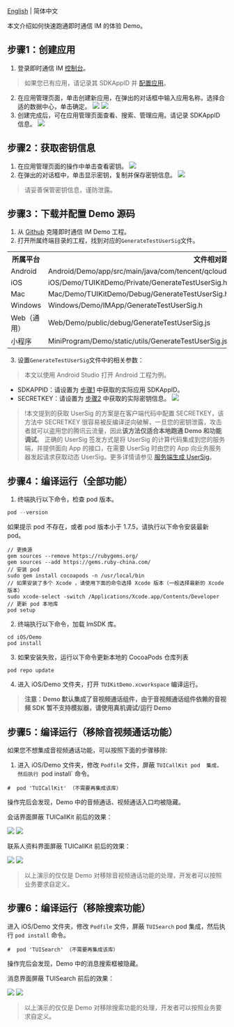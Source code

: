 [English](./README.md) | 简体中文

本文介绍如何快速跑通即时通信 IM 的体验 Demo。

## 步骤1：创建应用
1. 登录即时通信 IM [控制台](https://console.cloud.tencent.com/avc)。
> 如果您已有应用，请记录其 SDKAppID 并 [配置应用](#step2)。
2. 在应用管理页面，单击创建新应用，在弹出的对话框中输入应用名称，选择合适的数据中心，单击确定。
![](https://write-document-release-1258344699.cos.ap-guangzhou.tencentcos.cn/100027937867/6fc4b61ba62d11eeae9a525400c26da5.png?q-sign-algorithm=sha1&q-ak=AKID2R7tLDF_vlveaNTTR3qs7HdRt6tsl0fKDMVHHpXNMxTLgJHsuHp5NYOXM--72JDy&q-sign-time=1705041321;1705044921&q-key-time=1705041321;1705044921&q-header-list=&q-url-param-list=&q-signature=f533fa8be64c49ab562163e56cd4986d0000aff8&x-cos-security-token=9ppkNO9PtSvH4JbxBSmHE82h1D9Fjrua1fcebe235c87f42f214d99e3ddd175ed_G6fbYPfiMADONai5bOUWdr3nJkinW0mqjfc7aTs7AISjyZsb6TZiPj7ZUYZcva29WNd7iyw1w-4N7T1LFRUDyF60aiD-wjM5SKi2Wysl7vCqj-RoeEpjvk7yr0hBEASFcEoyCtYqI_QSH7nVrqXgtbYOJQr5jFbSX96VIxdzSRtw3L_eH58KXNMiplGn1ahlYJ345uR9hOLS0FBRUuXp8XTL2gOSkHwX6qjY-4KlImyS-CfR6HAc6OhHvhtbPJeCdh5g8fZITwQVlMZPRWRUW7N7xAN4jOGNL97wYTjqfjtomp2r2I5yZxLjtC5oDDZN17BIaAwe0TGyLFlnwR1KNQlQ4RuZOsEQJJvYoLOaRVfmvmP4TshXpFMjBJ2ag8a)
![](https://write-document-release-1258344699.cos.ap-guangzhou.tencentcos.cn/100027937867/6fbc3f98a62d11ee9fd6525400bb593a.png?q-sign-algorithm=sha1&q-ak=AKIDPwe6pqU-RnSVbdCZrun0wxBi-uXIyd9_u4ElR2nanFdeQ6r68ULdNkBzdahmUsW-&q-sign-time=1705041321;1705044921&q-key-time=1705041321;1705044921&q-header-list=&q-url-param-list=&q-signature=af7f754a00fdb65fd5848145b39bc9bf9185d690&x-cos-security-token=9ppkNO9PtSvH4JbxBSmHE82h1D9Fjruad2fbd6fb6b49030895823ed0dce3d45e_G6fbYPfiMADONai5bOUWdr3nJkinW0mqjfc7aTs7AISjyZsb6TZiPj7ZUYZcva29WNd7iyw1w-4N7T1LFRUDyF60aiD-wjM5SKi2Wysl7vCqj-RoeEpjvk7yr0hBEASFcEoyCtYqI_QSH7nVrqXgtbYOJQr5jFbSX96VIxdzSRtw3L_eH58KXNMiplGn1ahjSj_kgAUbV5ezrtqPU_3Rw6GGTGBYUTg-aY3nLTaAXF9Ls9XPYl2w8GijqlxCtUIytAjiscy5oyaQKcqXpPvrmJYmDaR5Ks4vIQiq2JEAo4euM2IGbU5VvDL89Fc0qcuE5-n6sOjdZ6rzE4iM3g1lEomjV1Ib5BQ-npye-Dh6Wh-ft30xROKz57hEhSHzq6g)
3. 创建完成后，可在应用管理页面查看、搜索、管理应用。请记录 SDKAppID 信息。
![](https://write-document-release-1258344699.cos.ap-guangzhou.tencentcos.cn/100027937867/6fcb1f76a62d11ee9939525400461a83.png?q-sign-algorithm=sha1&q-ak=AKIDVD2vIt54ixTf0QhZppp8jvneKnCbCC7cYGuqfWGiD3KwrNqI0kDROe5MSL5Tj2zH&q-sign-time=1705041321;1705044921&q-key-time=1705041321;1705044921&q-header-list=&q-url-param-list=&q-signature=5a0050227ee027c9c84d4be4b90fad73c8470ae2&x-cos-security-token=9ppkNO9PtSvH4JbxBSmHE82h1D9Fjrua2a491a422bb339b62bdf7c4f461e2e36_G6fbYPfiMADONai5bOUWdr3nJkinW0mqjfc7aTs7AISjyZsb6TZiPj7ZUYZcva29WNd7iyw1w-4N7T1LFRUDyF60aiD-wjM5SKi2Wysl7vCqj-RoeEpjvk7yr0hBEASFcEoyCtYqI_QSH7nVrqXgtbYOJQr5jFbSX96VIxdzSRtw3L_eH58KXNMiplGn1ahNgNiQlZ0juftKVUFkiygn_W3rvjSLIm4gpnWISRukeVhBQiorz9m7PF5q-9RkTcfS29DQYvW0sg_ekNdGI0MeDpiOyXjKqcT47hGVTNsy7VyO8MjiuR3RkId6XKpqhePl1cWGATcZII9C6JhUTWDAZxcsDtalFMr35ES8-fOuPVF4Lv0pYbVlx1tWa5vBbDb)

## 步骤2：获取密钥信息

1. 在应用管理页面的操作中单击查看密钥。
![](https://write-document-release-1258344699.cos.ap-guangzhou.tencentcos.cn/100027269567/ecb86072b11311ee9fd6525400bb593a.png?q-sign-algorithm=sha1&q-ak=AKIDccwHwiaKs1zZASGFRQ3tNJvDGWsqubRgoI4D_iNrbonzVD4qv7zEEPeuovJM2t2e&q-sign-time=1705041321;1705044921&q-key-time=1705041321;1705044921&q-header-list=&q-url-param-list=&q-signature=d9deb00235c65787247dd560425a99db16dd5c94&x-cos-security-token=GhZpk0pF2CizBUrN0bW5tlarp9KJGD0ab514201872c5cb9444912a8c8c8f9d6bLvvJzap6DWP7R36kGigcgvUMGXYwZ6IqwB8FjO4F96E4SxeYxahI1AltuBfjeMXmfi9HCVNnUJjZvooIQtEUq7IqXLSaryDKcK7O8MXMHyzgvNybEWZow1zB6cJ6dEKsngqDhKc9M41ZjQWsXm-xncp7Rv4gQjLU5uAw9h4L3ko5jEJdtd4G549PvJqIdvhBWgNoQVY3yD7ST-iLPkdnwjZY_Rqd4HlqA5Jh_I9k2kfcjJl60RjR6z8G2oFGUOtwzp4CJqltmWkL8OUDzxHq0ZXVesfBDJUMSonjfcTxdYApBahJz5MZ9el7OE2QpjnqEjYQPqqx-a_Ll898RVIAtqy1T_Y4pWmkxak_eGAqljyFsTA-61p_NfulgjBzMsME)
2. 在弹出的对话框中，单击显示密钥，复制并保存密钥信息。
![](https://write-document-release-1258344699.cos.ap-guangzhou.tencentcos.cn/100027269567/f1d63334b11311eeae9a525400c26da5.png?q-sign-algorithm=sha1&q-ak=AKID9l6AMH0HkGUpETTygUSLq-OdLGol_zYiH5S5YGV_VKPMtI4n5INkaRRiB10WMa5d&q-sign-time=1705041321;1705044921&q-key-time=1705041321;1705044921&q-header-list=&q-url-param-list=&q-signature=4e945e058a1ffcbc287130ecc9ba6a3cce4dde92&x-cos-security-token=9ppkNO9PtSvH4JbxBSmHE82h1D9Fjruab80bda0fa2814297db0adf4ac6bc9c65_G6fbYPfiMADONai5bOUWdr3nJkinW0mqjfc7aTs7AISjyZsb6TZiPj7ZUYZcva29WNd7iyw1w-4N7T1LFRUDyF60aiD-wjM5SKi2Wysl7vCqj-RoeEpjvk7yr0hBEASFcEoyCtYqI_QSH7nVrqXgtbYOJQr5jFbSX96VIxdzSSvkzF659HECTPUQjNANdxvl-Pe7hHa8vk8Gons8iP0PcmSe8YE7VRUSpOKIkfwqZGOOCEyT94A9ilepUP1g93gMh5G9QP9xdjFazstbYu1uc4f4EhWJrZ3XjMZSsXfn9uA2wvmfdJEuSN4B8I0_ifZ3hoad-w2xm34K329ehxdFMawRQ4aKC0EH9Jq3T6FcMWdcog1MedNgGDCkTYqdJlh)

> 请妥善保管密钥信息，谨防泄露。

## 步骤3：下载并配置 Demo 源码

1. 从 [Github](https://github.com/tencentyun/TIMSDK) 克隆即时通信 IM Demo 工程。
2. 打开所属终端目录的工程，找到对应的`GenerateTestUserSig`文件。
<table>
<tr>
<th nowrap="nowrap">所属平台</th>  
<th nowrap="nowrap">文件相对路径</th>  
</tr>
<tr>      
<td>Android</td>   
<td>Android/Demo/app/src/main/java/com/tencent/qcloud/tim/demo/signature/GenerateTestUserSig.java</td>   
</tr> 
<tr>
<td>iOS</td>   
<td>iOS/Demo/TUIKitDemo/Private/GenerateTestUserSig.h</td>
</tr> 
<tr>      
<td>Mac</td>   
<td>Mac/Demo/TUIKitDemo/Debug/GenerateTestUserSig.h</td>   
</tr>  
<tr>      
<td>Windows</td>   
<td>Windows/Demo/IMApp/GenerateTestUserSig.h</td>   
</tr>  
<tr>      
<td>Web（通用）</td>   
<td>Web/Demo/public/debug/GenerateTestUserSig.js</td>   
</tr>  
<tr>      
<td>小程序</td>   
<td>MiniProgram/Demo/static/utils/GenerateTestUserSig.js</td>   
</tr>  
</table>


3. 设置`GenerateTestUserSig`文件中的相关参数：

> 本文以使用 Android Studio 打开 Android 工程为例。

- SDKAPPID：请设置为 [步骤1](#step1) 中获取的实际应用 SDKAppID。
- SECRETKEY：请设置为 [步骤2](#step2) 中获取的实际密钥信息。
![](https://main.qcloudimg.com/raw/bfbe25b15b7aa1cc34be76d7388562aa.png)


> !本文提到的获取 UserSig 的方案是在客户端代码中配置 SECRETKEY，该方法中 SECRETKEY 很容易被反编译逆向破解，一旦您的密钥泄露，攻击者就可以盗用您的腾讯云流量，因此**该方法仅适合本地跑通 Demo 和功能调试**。
>正确的 UserSig 签发方式是将 UserSig 的计算代码集成到您的服务端，并提供面向 App 的接口，在需要 UserSig 时由您的 App 向业务服务器发起请求获取动态 UserSig。更多详情请参见 [服务端生成 UserSig](https://cloud.tencent.com/document/product/269/32688#GeneratingdynamicUserSig)。

## 步骤4：编译运行（全部功能）
1. 终端执行以下命令，检查 pod 版本。
```objectivec
pod --version
```
如果提示 pod 不存在，或者 pod 版本小于 1.7.5，请执行以下命令安装最新 pod。
```
// 更换源
gem sources --remove https://rubygems.org/
gem sources --add https://gems.ruby-china.com/
// 安装 pod
sudo gem install cocoapods -n /usr/local/bin
// 如果安装了多个 Xcode ，请使用下面的命令选择 Xcode 版本（一般选择最新的 Xcode 版本）
sudo xcode-select -switch /Applications/Xcode.app/Contents/Developer
// 更新 pod 本地库
pod setup
```
2. 终端执行以下命令，加载 ImSDK 库。
```
cd iOS/Demo
pod install
```
3. 如果安装失败，运行以下命令更新本地的 CocoaPods 仓库列表
```
pod repo update
```
4. 进入 iOS/Demo 文件夹，打开 `TUIKitDemo.xcworkspace` 编译运行。

> **注意：Demo 默认集成了音视频通话组件，由于音视频通话组件依赖的音视频 SDK 暂不支持模拟器，请使用真机调试/运行 Demo**

## 步骤5：编译运行（移除音视频通话功能）
如果您不想集成音视频通话功能，可以按照下面的步骤移除:
1. 进入 iOS/Demo 文件夹，修改 `Podfile` 文件，屏蔽 `TUICallKit pod  集成，然后执行 `pod install` 命令。
```
#  pod 'TUICallKit' （不需要再集成该库）
```

操作完后会发现，Demo 中的音频通话、视频通话入口均被隐藏。

会话界面屏蔽 TUICallKit 前后的效果：

![](https://qcloudimg.tencent-cloud.cn/raw/11d6846dc76aedcda15f6f70b78c59c7.png) ![](https://qcloudimg.tencent-cloud.cn/raw/ca116e25894a6ba72d49e2507cc213ba.png)

联系人资料界面屏蔽 TUICallKit 前后的效果：

![](https://qcloudimg.tencent-cloud.cn/raw/98df67c187384445432d490f6c0f7847.png)  ![](https://qcloudimg.tencent-cloud.cn/raw/b604eeac45f0a2cf5924d23567c69090.png)

> 以上演示的仅仅是 Demo 对移除音视频通话功能的处理，开发者可以按照业务要求自定义。


## 步骤6：编译运行（移除搜索功能）
进入 iOS/Demo 文件夹，修改 `Podfile` 文件，屏蔽 `TUISearch` pod  集成，然后执行 `pod install` 命令。
```
#  pod 'TUISearch' （不需要再集成该库）
```

操作完后会发现，Demo 中的消息搜索框被隐藏。

消息界面屏蔽 TUISearch 前后的效果：

![](https://qcloudimg.tencent-cloud.cn/raw/e099c8fe41f3c908cd88573dad6dc820.png)  ![](https://qcloudimg.tencent-cloud.cn/raw/c501170cbb23923d6bacff893b30fdbb.png)

> 以上演示的仅仅是 Demo 对移除搜索功能的处理，开发者可以按照业务要求自定义。
